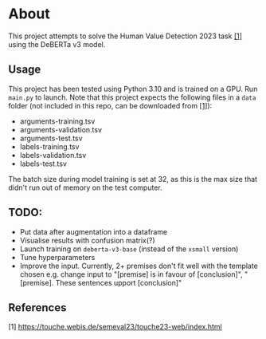 # About
This project attempts to solve the Human Value Detection 2023 task  [[1]](#1) using the DeBERTa v3 model.

## Usage
This project has been tested using Python 3.10 and is trained on a GPU. Run `main.py` to launch.
Note that this project expects the following files in a `data` folder (not included in this repo, can be downloaded from [[1]](#1)):
* arguments-training.tsv
* arguments-validation.tsv
* arguments-test.tsv
* labels-training.tsv
* labels-validation.tsv
* labels-test.tsv

The batch size during model training is set at 32, as this is the max size that didn't run out of memory on the test computer.

## TODO:
* Put data after augmentation into a dataframe
* Visualise results with confusion matrix(?)
* Launch training on `deberta-v3-base` (instead of the `xsmall` version)
* Tune hyperparameters
* Improve the input. Currently, 2+ premises don't fit well with the template chosen e.g. change input to "[premise] is in favour of [conclusion]", "[premise]. These sentences upport [conclusion]"

## References

<a id="1">[1]</a>  https://touche.webis.de/semeval23/touche23-web/index.html
